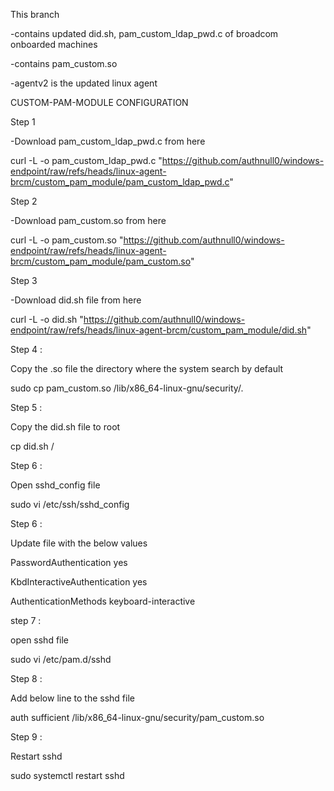 This branch 

-contains updated did.sh, pam_custom_ldap_pwd.c of broadcom onboarded machines 

-contains pam_custom.so 

-agentv2 is the updated linux agent 


CUSTOM-PAM-MODULE CONFIGURATION


Step 1

-Download  pam_custom_ldap_pwd.c from here 

curl -L -o pam_custom_ldap_pwd.c "https://github.com/authnull0/windows-endpoint/raw/refs/heads/linux-agent-brcm/custom_pam_module/pam_custom_ldap_pwd.c"

Step 2 

-Download pam_custom.so from here 

curl -L -o pam_custom.so "https://github.com/authnull0/windows-endpoint/raw/refs/heads/linux-agent-brcm/custom_pam_module/pam_custom.so"


Step 3 

-Download did.sh file from here

curl -L -o did.sh "https://github.com/authnull0/windows-endpoint/raw/refs/heads/linux-agent-brcm/custom_pam_module/did.sh"

Step 4 :

Copy the .so file the directory where the system search by default 


sudo cp pam_custom.so /lib/x86_64-linux-gnu/security/.


Step 5 :

Copy the did.sh file to root 


cp did.sh /


Step 6 :


Open sshd_config file 


sudo vi /etc/ssh/sshd_config


Step 6 :


Update file with the below values 


PasswordAuthentication  yes


KbdInteractiveAuthentication yes


AuthenticationMethods keyboard-interactive


step 7 :


open sshd file 


sudo vi /etc/pam.d/sshd


Step 8 :


Add below line to the sshd file 


auth            sufficient              /lib/x86_64-linux-gnu/security/pam_custom.so


Step 9 :


Restart sshd 


sudo systemctl restart sshd
